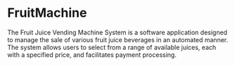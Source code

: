 # FruitMachine
The Fruit Juice Vending Machine System is a software application designed to manage the sale of various fruit juice beverages in an automated manner. The system allows users to select from a range of available juices, each with a specified price, and facilitates payment processing.
